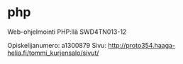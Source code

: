 # php
Web-ohjelmointi PHP:llä SWD4TN013-12

Opiskelijanumero: a1300879
Sivu: http://proto354.haaga-helia.fi/tommi_kurjensalo/sivut/
